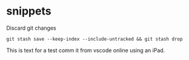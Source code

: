 # snippets
Discard git changes
```
git stash save --keep-index --include-untracked && git stash drop
```
 This is text for a test comm it from vscode online using an iPad.
